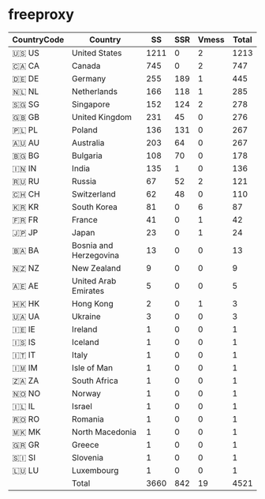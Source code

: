 # freeproxy

|CountryCode|Country|SS|SSR|Vmess|Total|
|  ----  | ----  |  ----  | ----  |  ----  | ----  |
|🇺🇸 US|United States|1211|0|2|1213|
|🇨🇦 CA|Canada|745|0|2|747|
|🇩🇪 DE|Germany|255|189|1|445|
|🇳🇱 NL|Netherlands|166|118|1|285|
|🇸🇬 SG|Singapore|152|124|2|278|
|🇬🇧 GB|United Kingdom|231|45|0|276|
|🇵🇱 PL|Poland|136|131|0|267|
|🇦🇺 AU|Australia|203|64|0|267|
|🇧🇬 BG|Bulgaria|108|70|0|178|
|🇮🇳 IN|India|135|1|0|136|
|🇷🇺 RU|Russia|67|52|2|121|
|🇨🇭 CH|Switzerland|62|48|0|110|
|🇰🇷 KR|South Korea|81|0|6|87|
|🇫🇷 FR|France|41|0|1|42|
|🇯🇵 JP|Japan|23|0|1|24|
|🇧🇦 BA|Bosnia and Herzegovina|13|0|0|13|
|🇳🇿 NZ|New Zealand|9|0|0|9|
|🇦🇪 AE|United Arab Emirates|5|0|0|5|
|🇭🇰 HK|Hong Kong|2|0|1|3|
|🇺🇦 UA|Ukraine|3|0|0|3|
|🇮🇪 IE|Ireland|1|0|0|1|
|🇮🇸 IS|Iceland|1|0|0|1|
|🇮🇹 IT|Italy|1|0|0|1|
|🇮🇲 IM|Isle of Man|1|0|0|1|
|🇿🇦 ZA|South Africa|1|0|0|1|
|🇳🇴 NO|Norway|1|0|0|1|
|🇮🇱 IL|Israel|1|0|0|1|
|🇷🇴 RO|Romania|1|0|0|1|
|🇲🇰 MK|North Macedonia|1|0|0|1|
|🇬🇷 GR|Greece|1|0|0|1|
|🇸🇮 SI|Slovenia|1|0|0|1|
|🇱🇺 LU|Luxembourg|1|0|0|1|
||Total|3660|842|19|4521|
